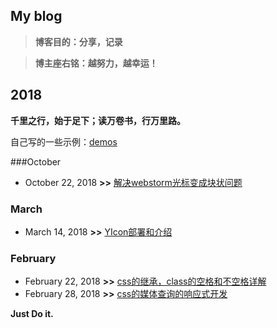 ## My blog

> **博客目的：分享，记录**
               
> **博主座右铭：越努力，越幸运！**

## 2018
**千里之行，始于足下；读万卷书，行万里路。**

自己写的一些示例：[demos](https://github.com/frameZhang/demos)


###October
* October 22, 2018 **>>** [解决webstorm光标变成块状问题](https://github.com/frameZhang/blog/issues/5)

### March

* March 14, 2018 **>>** [YIcon部署和介绍](https://github.com/frameZhang/blog/issues/4)

### February
* February 22, 2018 **>>** [css的继承，class的空格和不空格详解](https://github.com/frameZhang/blog/issues/2)
* February 28, 2018 **>>** [css的媒体查询的响应式开发](https://github.com/frameZhang/blog/issues/3)

**Just Do it.**
